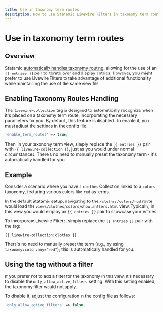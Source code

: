 ```yaml
---
title: Use in taxonomy term routes
description: How to use Statamic Livewire Filters in taxonomy term routes.
---
```


# Use in taxonomy term routes

## Overview

Statamic [automatically handles taxonomy routing](https://statamic.dev/taxonomies#routing), allowing for the use of an `{{ entries }}` pair to iterate over and display entries. However, you might prefer to use Livewire Filters to take advantage of additional functionality while maintaining the use of the same view file.

## Enabling Taxonomy Routes Handling

The `livewire-collection` tag is designed to automatically recognize when it's placed on a taxonomy term route, incorporating the necessary parameters for you. By default, this feature is disabled. To enable it, you must adjust the settings in the config file.

```php
'enable_term_routes' => true,
```

Then, in your taxonomy term view, simply replace the `{{ entries }}` pair with `{{ livewire-collection }}`, just as you would under normal circumstances. There's no need to manually preset the taxonomy term - it's automatically handled for you.

## Example

Consider a scenario where you have a `clothes` Collection linked to a `colors` taxonomy, featuring various colors like `red` as terms.

In the default Statamic setup, navigating to the `/clothes/colors/red` route would load the `views/clothes/colors/show.antlers.html` view. Typically, in this view you would employ an `{{ entries }}` pair to showcase your entries.

To incorporate Livewire Filters, simply replace the `{{ entries }}` pair with the tag:

```antlers
{{ livewire-collection:clothes }}
```

There's no need to manually preset the term (e.g., by using `taxonomy:color:any="red"`); this is automatically handled for you.

## Using the tag without a filter

If you prefer not to add a filter for the taxonomy in this view, it's necessary to disable the `only_allow_active_filters` setting. With this setting enabled, the taxonomy filter would not apply.

To disable it, adjust the configuration in the config file as follows:

```php
'only_allow_active_filters' => false,
``` 